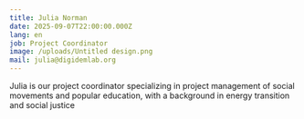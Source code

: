 ```yaml
---
title: Julia Norman
date: 2025-09-07T22:00:00.000Z
lang: en
job: Project Coordinator
image: /uploads/Untitled design.png
mail: julia@digidemlab.org
---
```


Julia is our project coordinator specializing in project management of social movements and popular education, with a background in energy transition and social justice
